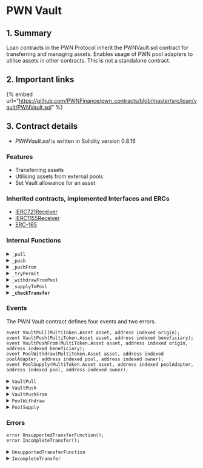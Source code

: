 # PWN Vault

## 1. Summary

Loan contracts in the PWN Protocol inherit the PWNVault.sol contract for transferring and managing assets. Enables usage of PWN pool adapters to utilise assets in other contracts. This is not a standalone contract.&#x20;

## 2. Important links

{% embed url="https://github.com/PWNFinance/pwn_contracts/blob/master/src/loan/vault/PWNVault.sol" %}

## 3. Contract details

* _PWNVault.sol_ is written in Solidity version 0.8.16

### Features

* Transferring assets
* Utilising assets from external pools
* Set Vault allowance for an asset

### Inherited contracts, implemented Interfaces and ERCs

* [IERC721Receiver](https://github.com/OpenZeppelin/openzeppelin-contracts/blob/master/contracts/token/ERC721/IERC721Receiver.sol)
* [IERC1155Receiver](https://github.com/OpenZeppelin/openzeppelin-contracts/blob/master/contracts/token/ERC1155/IERC1155Receiver.sol)
* [ERC-165](https://eips.ethereum.org/EIPS/eip-165#how-interfaces-are-identified%5BEIP%20section%5D)

### Internal Functions

<details>

<summary><code>_pull</code></summary>

#### Overview

Takes a supplied asset and pulls it into the vault from the origin.

**This function assumes a prior token approval was made to the vault address.**

This function takes two arguments supplied by the caller:

* `MultiToken.Asset`**`asset`** - The transferred asset (see [MultiToken](../../../libraries/multitoken.md))
* `address indexed`**`origin`**

#### Implementation

```solidity
function _pull(MultiToken.Asset memory asset, address origin) internal {
    uint256 originalBalance = asset.balanceOf(address(this));

    asset.transferAssetFrom(origin, address(this));
    _checkTransfer(asset, originalBalance, address(this));

    emit VaultPull(asset, origin);
}
```

</details>

<details>

<summary><code>_push</code></summary>

#### Overview

Pushes a supplied asset from the vault to the beneficiary.

This function takes two arguments supplied by the caller:

* `MultiToken.Asset`**`asset`** - The transferred asset (see [MultiToken](../../../libraries/multitoken.md))
* `address indexed`**`beneficiary`**

#### Implementation

```solidity
function _push(MultiToken.Asset memory asset, address beneficiary) internal {
    uint256 originalBalance = asset.balanceOf(beneficiary);

    asset.safeTransferAssetFrom(address(this), beneficiary);
    _checkTransfer(asset, originalBalance, beneficiary);

    emit VaultPush(asset, beneficiary);
}
```

</details>

<details>

<summary><code>_pushFrom</code></summary>

#### Overview

Pushes a supplied asset from the origin to the beneficiary.

**This function assumes a prior token approval was made to the vault address.**

This function takes three arguments supplied by the caller:

* `MultiToken.Asset`**`asset`** - The transferred asset (see [MultiToken](../../../libraries/multitoken.md))
* `address indexed`**`origin`**
* `address indexed`**`beneficiary`**

#### Implementation

```solidity
function _pushFrom(MultiToken.Asset memory asset, address origin, address beneficiary) internal {
    uint256 originalBalance = asset.balanceOf(beneficiary);

    asset.safeTransferAssetFrom(origin, beneficiary);
    _checkTransfer(asset, originalBalance, beneficiary);

    emit VaultPushFrom(asset, origin, beneficiary);
}
```

</details>

<details>

<summary><code>_tryPermit</code></summary>

#### Overview

Try to execute a permit for an ERC20 token. If the permit execution fails, the function will not revert.

This function takes one argument:

* `Permit memory`**`permit`** - The permit data

#### Implementation

```solidity
function _tryPermit(Permit memory permit) internal {
    if (permit.asset != address(0)) {
        try IERC20Permit(permit.asset).permit({
            owner: permit.owner,
            spender: address(this),
            value: permit.amount,
            deadline: permit.deadline,
            v: permit.v,
            r: permit.r,
            s: permit.s
        }) {} catch {
            // Note: Permit execution can be frontrun, so we don't revert on failure.
        }
    }
}
```

</details>

<details>

<summary><code>_withdrawFromPool</code></summary>

#### Overview

This function withdraws an asset from a pool to a owner.

This function takes four arguments:

* `MultiToken.Asset memory`**`asset`** - The withdrawn asset (see [MultiToken](../../../libraries/multitoken.md))
* `IPoolAdapter`**`poolAdapter`** - An address of a pool adapter
* `address`**`pool`** - An address of a pool
* `address`**`owner`** - An address on which behalf the assets are withdrawn

#### Implementation

```solidity
function _withdrawFromPool(MultiToken.Asset memory asset, IPoolAdapter poolAdapter, address pool, address owner) internal {
    uint256 originalBalance = asset.balanceOf(owner);

    poolAdapter.withdraw(pool, owner, asset.assetAddress, asset.amount);
    _checkTransfer(asset, originalBalance, owner, true);

    emit PoolWithdraw(asset, address(poolAdapter), pool, owner);
}
```

</details>

<details>

<summary><code>_supplyToPool</code></summary>

#### Overview

This function supplies an asset from an owner to a pool.

This function takes four arguments:

* `MultiToken.Asset memory`**`asset`** - The supplied asset (see [MultiToken](../../../libraries/multitoken.md))
* `IPoolAdapter`**`poolAdapter`** - An address of a pool adapter
* `address`**`pool`** - An address of a pool
* `address`**`owner`** - An address on which behalf the assets are supplied

#### Implementation

```solidity
function _supplyToPool(MultiToken.Asset memory asset, IPoolAdapter poolAdapter, address pool, address owner) internal {
    uint256 originalBalance = asset.balanceOf(address(this));

    asset.transferAssetFrom(address(this), address(poolAdapter));
    poolAdapter.supply(pool, owner, asset.assetAddress, asset.amount);
    _checkTransfer(asset, originalBalance, address(this), false);

    // Note: Assuming pool will revert supply transaction if it fails.

    emit PoolSupply(asset, address(poolAdapter), pool, owner);
}
```

</details>

<details>

<summary><strong><code>_checkTransfer</code></strong></summary>

#### Overview

Function to verify a complete transfer.

This function takes one argument:

* `MultiToken.Asset memory`**`asset`** - The asset to check (see [MultiToken](../../../libraries/multitoken.md))
* `uint256`**`originalBalance`** - The original balance
* `address`**`checkedAddress`** - The address to check
* `bool`**`checkIncreasingBalance`** - A flag to set the check for either balance decrease or increase

#### Implementation

```solidity
function _checkTransfer(
    MultiToken.Asset memory asset,
    uint256 originalBalance,
    address checkedAddress,
    bool checkIncreasingBalance
) private view {
    uint256 expectedBalance = checkIncreasingBalance
        ? originalBalance + asset.getTransferAmount()
        : originalBalance - asset.getTransferAmount();

    if (expectedBalance != asset.balanceOf(checkedAddress)) {
        revert IncompleteTransfer();
    }
}
```

</details>

### Events

The PWN Vault contract defines four events and two errors.

```solidity
event VaultPull(MultiToken.Asset asset, address indexed origin);
event VaultPush(MultiToken.Asset asset, address indexed beneficiary);
event VaultPushFrom(MultiToken.Asset asset, address indexed origin, address indexed beneficiary);
event PoolWithdraw(MultiToken.Asset asset, address indexed poolAdapter, address indexed pool, address indexed owner);
event PoolSupply(MultiToken.Asset asset, address indexed poolAdapter, address indexed pool, address indexed owner);
```

<details>

<summary><code>VaultPull</code></summary>

VaultPull event is emitted when a transfer happens from the `origin` to the vault.&#x20;

This event has two parameters:

* `MultiToken.Asset`**`asset`** - The transferred asset (see [MultiToken](../../../libraries/multitoken.md))
* `address indexed`**`origin`**

</details>

<details>

<summary><code>VaultPush</code></summary>

VaultPush event is emitted when a transfer happens from the vault to the `beneficiary`.

This event has two parameters:

* `MultiToken.Asset`**`asset`** - The transferred asset (see [MultiToken](../../../libraries/multitoken.md))
* `address indexed`**`beneficiary`**

</details>

<details>

<summary><code>VaultPushFrom</code></summary>

VaultPushFrom event is emitted when a transfer happens from the `origin` to the `beneficiary`.&#x20;

This event has three parameters:

* `MultiToken.Asset`**`asset`** - The transferred asset (see [MultiToken](../../../libraries/multitoken.md))
* `address indexed`**`origin`**
* `address indexed`**`beneficiary`**

</details>

<details>

<summary><code>PoolWithdraw</code></summary>

PoolWithdraw event is emitted when an asset is withdrawn from a pool to an `owner` address.

This event has four parameters:

* `MultiToken.Asset`**`asset`** - The withdrawn asset (see [MultiToken](../../../libraries/multitoken.md))
* `address indexed`**`poolAdapter`**
* `address indexed`**`pool`**
* `address indexed`**`owner`**

</details>

<details>

<summary><code>PoolSupply</code></summary>

PoolSupply event is emitted when an asset is supplied to a pool from a vault.

This event has four parameters:

* `MultiToken.Asset`**`asset`** - The supplied asset (see [MultiToken](../../../libraries/multitoken.md))
* `address indexed`**`poolAdapter`**
* `address indexed`**`pool`**
* `address indexed`**`owner`**

</details>

### Errors

```solidity
error UnsupportedTransferFunction();
error IncompleteTransfer();
```

<details>

<summary><code>UnsupportedTransferFunction</code></summary>

UnsupportedTransferFunction error is thrown when the Vault receives an asset that is not transferred by the Vault itself.

</details>

<details>

<summary><code>IncompleteTransfer</code></summary>

IncompleteTransfer error is thrown when an asset transfer is incomplete.

</details>
